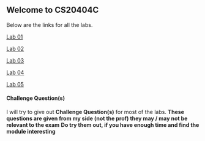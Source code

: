 ## Welcome to CS20404C

Below are the links for all the labs.

  [Lab 01](https://sidhant007.github.io/CS2040C/lab01)

  [Lab 02](https://sidhant007.github.io/CS2040C/lab02)

  [Lab 03](https://sidhant007.github.io/CS2040C/lab03)

  [Lab 04](https://sidhant007.github.io/CS2040C/lab04)

  [Lab 05](https://sidhant007.github.io/CS2040C/lab05)

#### Challenge Question(s)
I will try to give out **Challenge Question(s)** for most of the labs.
**These questions are given from my side (not the prof) they may / may not be relevant to the exam**
**Do try them out, if you have enough time and find the module interesting**
